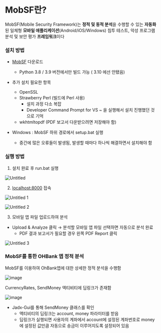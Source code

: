 # **MobSF란?**

MobSF(Mobile Security Framework)는 **정적 및 동적 분석**을 수행할 수 있는 **자동화**된 일체형 **모바일 애플리케이션**(Android/iOS/Windows) 침투 테스트, 악성 프로그램 분석 및 보안 평가 **프레임워크**이다



### **설치 방법**

- [MobSF](https://github.com/MobSF/Mobile-Security-Framework-MobSF) 다운로드
    - Python 3.8 / 3.9 버전에서만 빌드 가능 ( 3.10 에선 안됐음)
    
- 추가 설치 필요한 항목
    - OpenSSL
    - Strawberry Perl (빌드에 Perl 사용)
        - 설치 과정 다소 복잡
        - Developer Command Prompt for VS ~ 을 실행해서 설치 진행했던 것으로 기억
    - wkhtmltopdf (PDF 보고서 다운받으려면 저장해야 함)

- Windows : MobSF 하위 경로에서 setup.bat 실행
    - 중간에 많은 오류들이 발생됨, 발생할 때마다 하나씩 해결하면서 설치해야 함



### **실행 방법**

1. 설치 완료 후 run.bat 실행

![Untitled](https://user-images.githubusercontent.com/53963779/201275674-8f4d76b7-ed90-4aaf-8062-bb1687b5d050.png)



2. [localhost:8000](http://localhost:8000) 접속

![Untitled 1](https://user-images.githubusercontent.com/53963779/201275391-6cc1744b-dc17-48b1-9b96-dd111bcc2e4c.png)


![Untitled 2](https://user-images.githubusercontent.com/53963779/201275572-d4c0f9ac-31c3-4a6b-9797-8bcb87bfbd6c.png)

3. 모바일 앱 파일 업로드하여 분석
- Upload & Analyze 클릭 → 분석할 모바일 앱 파일 선택하면 자동으로 분석 완료
    - PDF 결과 보고서가 필요할 경우 왼쪽 PDF Report 클릭

![Untitled 3](https://user-images.githubusercontent.com/53963779/201275757-f07caad5-bae6-4f5f-b6e4-626ce697c9cd.png)



### MobSF를 통한 OHBank 앱 정적 분석

MobSF를 이용하여 OhBank앱에 대한 상세한 정적 분석을 수행함

![image](https://user-images.githubusercontent.com/53963779/201276205-a8bd5431-5237-4fb1-9bc1-141a2f6fbc73.png)

CurrencyRates, SendMoney 액티비티에 딥링크가 존재함

![image](https://user-images.githubusercontent.com/53963779/201276596-9731d338-f9c5-4e5e-b78d-2789dc7bd9e0.png)

- Jadx-Gui를 통해 SendMoney 클래스를 확인
   - 액티비티의 딥링크는 account, money 파라미터를 받음
   - 딥링크가 실행되면 사용자의 계좌에서 account에 설정된 계좌번호로 money에 설정된 값만큼 자동으로 송금이 이루어지도록 설정되어 있음

